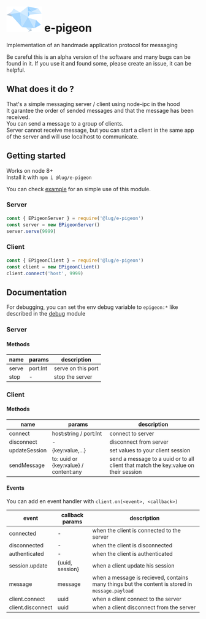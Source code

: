 # ![logo](https://raw.githubusercontent.com/Lughus/e-pigeon/master/ressources/logo.png) e-pigeon

Implementation of an handmade application protocol for messaging

Be careful this is an alpha version of the software and many bugs can be found in it. If you use it and found some, please create an issue, it can be helpful.

## What does it do ?

That's a simple messaging server / client using node-ipc in the hood\
It garantee the order of sended messages and that the message has been received.\
You can send a message to a group of clients.\
Server cannot receive message, but you can start a client in the same app of the server and will use localhost to communicate.

## Getting started

Works on node 8+\
Install it with `npm i @lug/e-pigeon`

You can check [example](https://github.com/Lughus/e-pigeon/tree/master/example) for an simple use of this module.

### Server

```js
const { EPigeonServer } = require('@lug/e-pigeon')
const server = new EPigeonServer()
server.serve(9999)
```

### Client

```js
const { EPigeonClient } = require('@lug/e-pigeon')
const client = new EPigeonClient()
client.connect('host', 9999)
```

## Documentation

For debugging, you can set the env debug variable to `epigeon:*` like described in the [debug](https://github.com/visionmedia/debug) module

### Server

#### Methods

| name  | params   | description        |
| ----- | -------- | ------------------ |
| serve | port:Int | serve on this port |
| stop  | -        | stop the server    |

### Client

#### Methods

| name| params| description|
|-|-|-|
| connect| host:string / port:Int| connect to server|
| disconnect|-| disconnect from server|
| updateSession | {key:value,...}| set values to your client session|
| sendMessage   | to: uuid or {key:value} / content:any | send a message to a uuid or to all client that match the key:value on their session |


#### Events

You can add en event handler with `client.on(<event>, <callback>)`

| event | callback params | description|
|-|-|-|
| connected| - | when the client is connected to the server|
| disconnected | - | when the client is disconnected|
| authenticated | - | when the client is authenticated|
| session.update | {uuid, session} | when a client update his session|
| message | message | when a message is recieved, contains many things but the content is stored in `message.payload`
| client.connect | uuid | when a client connect to the server|
| client.disconnect | uuid | when a client disconnect from the server|



